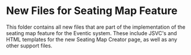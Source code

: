 # New Files for Seating Map Feature

This folder contains all new files that are part of the implementation of the seating map feature for the Eventic system. These include JSVC's and HTML templates for the new Seating Map Creator page, as well as any other support files.
